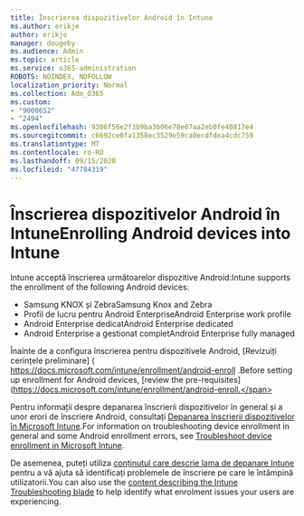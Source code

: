 ```yaml
---
title: Înscrierea dispozitivelor Android în Intune
ms.author: erikje
author: erikje
manager: dougeby
ms.audience: Admin
ms.topic: article
ms.service: o365-administration
ROBOTS: NOINDEX, NOFOLLOW
localization_priority: Normal
ms.collection: Adm_O365
ms.custom:
- "9000652"
- "2494"
ms.openlocfilehash: 9306f56e2f3b9ba3b06e78e07aa2eb0fe40817e4
ms.sourcegitcommit: c6692ce0fa1358ec3529e59ca0ecdfdea4cdc759
ms.translationtype: MT
ms.contentlocale: ro-RO
ms.lasthandoff: 09/15/2020
ms.locfileid: "47784319"
---
```

# <a name="enrolling-android-devices-into-intune"></a><span data-ttu-id="4cf21-102">Înscrierea dispozitivelor Android în Intune</span><span class="sxs-lookup"><span data-stu-id="4cf21-102">Enrolling Android devices into Intune</span></span>

<span data-ttu-id="4cf21-103">Intune acceptă înscrierea următoarelor dispozitive Android:</span><span class="sxs-lookup"><span data-stu-id="4cf21-103">Intune supports the enrollment of the following Android devices:</span></span>
- <span data-ttu-id="4cf21-104">Samsung KNOX și Zebra</span><span class="sxs-lookup"><span data-stu-id="4cf21-104">Samsung Knox and Zebra</span></span>
- <span data-ttu-id="4cf21-105">Profil de lucru pentru Android Enterprise</span><span class="sxs-lookup"><span data-stu-id="4cf21-105">Android Enterprise work profile</span></span>
- <span data-ttu-id="4cf21-106">Android Enterprise dedicat</span><span class="sxs-lookup"><span data-stu-id="4cf21-106">Android Enterprise dedicated</span></span>
- <span data-ttu-id="4cf21-107">Android Enterprise a gestionat complet</span><span class="sxs-lookup"><span data-stu-id="4cf21-107">Android Enterprise fully managed</span></span>

<span data-ttu-id="4cf21-108">Înainte de a configura înscrierea pentru dispozitivele Android, [Revizuiți cerințele preliminare] ( https://docs.microsoft.com/intune/enrollment/android-enroll .</span><span class="sxs-lookup"><span data-stu-id="4cf21-108">Before setting up enrollment for Android devices, [review the pre-requisites](https://docs.microsoft.com/intune/enrollment/android-enroll.</span></span>

<span data-ttu-id="4cf21-109">Pentru informații despre depanarea înscrierii dispozitivelor în general și a unor erori de înscriere Android, consultați [Depanarea înscrierii dispozitivelor în Microsoft Intune](https://docs.microsoft.com/intune/enrollment/troubleshoot-device-enrollment-in-intune).</span><span class="sxs-lookup"><span data-stu-id="4cf21-109">For information on troubleshooting device enrollment in general and some Android enrollment errors,  see [Troubleshoot device enrollment in Microsoft Intune](https://docs.microsoft.com/intune/enrollment/troubleshoot-device-enrollment-in-intune).</span></span>

<span data-ttu-id="4cf21-110">De asemenea, puteți utiliza [conținutul care descrie lama de depanare Intune](https://docs.microsoft.com/intune/fundamentals/help-desk-operators) pentru a vă ajuta să identificați problemele de înscriere pe care le întâmpină utilizatorii.</span><span class="sxs-lookup"><span data-stu-id="4cf21-110">You can also use the [content describing the Intune Troubleshooting blade](https://docs.microsoft.com/intune/fundamentals/help-desk-operators) to help identify what enrolment issues your users are experiencing.</span></span>





